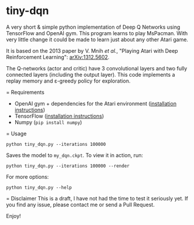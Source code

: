 # tiny-dqn

A very short & simple python implementation of Deep Q Networks using TensorFlow and OpenAI gym. This program learns to play MsPacman. With very little change it could be made to learn just about any other Atari game.

It is based on the 2013 paper by V. Mnih _et al._, "Playing Atari with Deep Reinforcement Learning": [arXiv:1312.5602](https://arxiv.org/pdf/1312.5602v1.pdf).

The Q-networks (actor and critic) have 3 convolutional layers and two fully connected layers (including the output layer). This code implements a replay memory and ɛ-greedy policy for exploration.

= Requirements

* OpenAI gym + dependencies for the Atari environment ([installation instructions](https://github.com/openai/gym#installation))
* TensorFlow ([installation instructions](https://www.tensorflow.org/versions/master/get_started/os_setup.html))
* Numpy (`pip install numpy`)

= Usage

    python tiny_dqn.py --iterations 100000

Saves the model to `my_dqn.ckpt`. To view it in action, run:

    python tiny_dqn.py --iterations 100000 --render

For more options:

    python tiny_dqn.py --help

= Disclaimer
This is a draft, I have not had the time to test it seriously yet. If you find any issue, please contact me or send a Pull Request.

Enjoy!